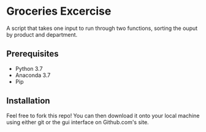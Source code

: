 # Groceries Excercise
A script that takes one input to run through two functions, sorting the ouput by product and department.

## Prerequisites
* Python 3.7
* Anaconda 3.7
* Pip

## Installation
Feel free to fork this repo! You can then download it onto your local machine using either git or the gui interface on Github.com's site.

